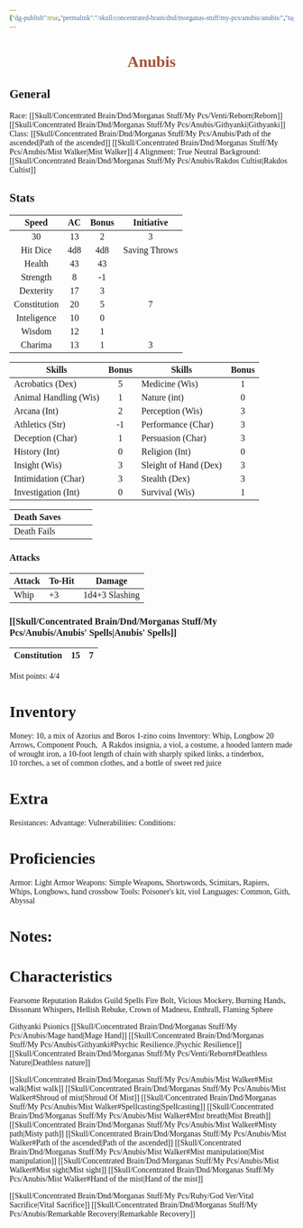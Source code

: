 ```yaml
---
{"dg-publish":true,"permalink":"/skull/concentrated-brain/dnd/morganas-stuff/my-pcs/anubis/anubis/","tags":["Tagless"],"noteIcon":""}
---
```


<style id="Force_Custom_Fonts" type="text/css">@font-face{font-style:normal;font-family:"Merriweather";src:local("Merriweather")}@font-face{font-style:bolder;font-family:"Merriweather";src:local("Merriweather")}@font-face{font-style:normal;font-family:"Merriweather";src:local("Merriweather");unicode-range:U+0-FF,U+2E80-9FFF,U+F900-FAFF,U+FE30-FE4F,U+20000-2FA1F}@font-face{font-style:bolder;font-family:"Merriweather";src:local("Merriweather");unicode-range:U+0-FF,U+2E80-9FFF,U+F900-FAFF,U+FE30-FE4F,U+20000-2FA1F}@font-face{font-style:normal;font-family:"Merriweather";src:local("Merriweather");unicode-range:U+0-FF}@font-face{font-style:bolder;font-family:"Merriweather";src:local("Merriweather");unicode-range:U+0-FF}:not(pre):not(code):not(textarea):not(tt):not(kbd):not(samp):not(var){font-family:"Merriweather"!important}pre,code,textarea,tt,kbd,samp,var{font-family:monospace!important}pre *,code *,textarea *,tt *,kbd *,samp *,var *{font-family:monospace!important}</style>


# <center><span style="color:#A25436"> Anubis</span></center>




## General
 Race:  [[Skull/Concentrated Brain/Dnd/Morganas Stuff/My Pcs/Venti/Reborn\|Reborn]] [[Skull/Concentrated Brain/Dnd/Morganas Stuff/My Pcs/Anubis/Githyanki\|Githyanki]]
 Class: [[Skull/Concentrated Brain/Dnd/Morganas Stuff/My Pcs/Anubis/Path of the ascended\|Path of the ascended]] [[Skull/Concentrated Brain/Dnd/Morganas Stuff/My Pcs/Anubis/Mist Walker\|Mist Walker]] 4
 Alignment: True Neutral 
 Background: [[Skull/Concentrated Brain/Dnd/Morganas Stuff/My Pcs/Anubis/Rakdos Cultist\|Rakdos Cultist]]


## Stats

|    Speed     | AC  | Bonus |  Initiative   |
| :----------: | :-: | :---: | :-----------: |
|      30      | 13  |   2   |       3       |
|   Hit Dice   | 4d8 |  4d8  | Saving Throws |
|    Health    | 43  |  43   |               |
|   Strength   |  8  |  -1   |               |
|  Dexterity   | 17  |   3   |               |
| Constitution | 20  |   5   |       7       |
| Inteligence  | 10  |   0   |               |
|    Wisdom    | 12  |   1   |               |
|   Charima    | 13  |   1   |       3       |

| Skills                | Bonus | Skills                | Bonus |
| --------------------- | :---: | --------------------- | :---: |
| Acrobatics (Dex)      |   5   | Medicine (Wis)        |   1   |
| Animal Handling (Wis) |   1   | Nature (int)          |   0   |
| Arcana (Int)          |   2   | Perception (Wis)      |   3   |
| Athletics (Str)       |  -1   | Performance (Char)    |   3   |
| Deception (Char)      |   1   | Persuasion (Char)     |   3   |
| History (Int)         |   0   | Religion (Int)        |   0   |
| Insight (Wis)         |   3   | Sleight of Hand (Dex) |   3   |
| Intimidation (Char)   |   3   | Stealth (Dex)         |   3   |
| Investigation (Int)   |   0   | Survival (Wis)        |   1   |

| Death Saves  |     |     |     |
| ------------ | --- | --- | --- |
| Death Fails |     |     |     |
### Attacks

| Attack | To-Hit | Damage |
| ------ | ------ | ------ |
| Whip   | +3    | 1d4+3 Slashing     |

### [[Skull/Concentrated Brain/Dnd/Morganas Stuff/My Pcs/Anubis/Anubis' Spells\|Anubis' Spells]]

| Constitution | 15  | 7   |
| ------------ | --- | --- |
Mist points: 4/4
# Inventory

Money: 10, a mix of Azorius and Boros 1-zino coins
Inventory: Whip, Longbow 20 Arrows, Component Pouch,  A Rakdos insignia, a viol, a costume, a hooded lantern made of wrought iron, a 10-foot length of chain with sharply spiked links, a tinderbox, 10 torches, a set of common clothes, and a bottle of sweet red juice

# Extra
Resistances: 
Advantage: 
Vulnerabilities: 
Conditions: 
  

# Proficiencies
		
Armor:  Light Armor
Weapons: Simple Weapons, Shortswords, Scimitars, Rapiers, Whips, Longbows, hand crossbow
Tools: Poisoner's kit, viol
Languages: Common, Gith, Abyssal

# Notes: 



# Characteristics 
Fearsome Reputation
Rakdos Guild Spells
	Fire Bolt, Vicious Mockery, Burning Hands, Dissonant Whispers, Hellish Rebuke, Crown of Madness, Enthrall, Flaming Sphere

Githyanki Psionics
	[[Skull/Concentrated Brain/Dnd/Morganas Stuff/My Pcs/Anubis/Mage hand\|Mage Hand]]
[[Skull/Concentrated Brain/Dnd/Morganas Stuff/My Pcs/Anubis/Githyanki#Psychic Resilience.\|Psychic Resilience]]
[[Skull/Concentrated Brain/Dnd/Morganas Stuff/My Pcs/Venti/Reborn#Deathless Nature\|Deathless nature]]

[[Skull/Concentrated Brain/Dnd/Morganas Stuff/My Pcs/Anubis/Mist Walker#Mist walk\|Mist walk]]
[[Skull/Concentrated Brain/Dnd/Morganas Stuff/My Pcs/Anubis/Mist Walker#Shroud of mist\|Shroud Of Mist]]
[[Skull/Concentrated Brain/Dnd/Morganas Stuff/My Pcs/Anubis/Mist Walker#Spellcasting\|Spellcasting]]
[[Skull/Concentrated Brain/Dnd/Morganas Stuff/My Pcs/Anubis/Mist Walker#Mist breath\|Mist Breath]]
[[Skull/Concentrated Brain/Dnd/Morganas Stuff/My Pcs/Anubis/Mist Walker#Misty path\|Misty path]]
	[[Skull/Concentrated Brain/Dnd/Morganas Stuff/My Pcs/Anubis/Mist Walker#Path of the ascended\|Path of the ascended]]
[[Skull/Concentrated Brain/Dnd/Morganas Stuff/My Pcs/Anubis/Mist Walker#Mist manipulation\|Mist manipulation]]
[[Skull/Concentrated Brain/Dnd/Morganas Stuff/My Pcs/Anubis/Mist Walker#Mist sight\|Mist sight]]
[[Skull/Concentrated Brain/Dnd/Morganas Stuff/My Pcs/Anubis/Mist Walker#Hand of the mist\|Hand of the mist]]


[[Skull/Concentrated Brain/Dnd/Morganas Stuff/My Pcs/Ruby/God Ver/Vital Sacrifice\|Vital Sacrifice]]
[[Skull/Concentrated Brain/Dnd/Morganas Stuff/My Pcs/Anubis/Remarkable Recovery\|Remarkable Recovery]]
